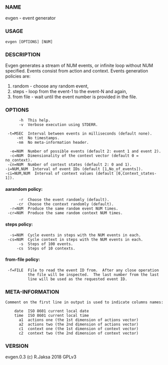 
### NAME
evgen - event generator

### USAGE
    evgen [OPTIONS] [NUM]

### DESCRIPTION
Evgen generates a stream of NUM events, or infinite loop without NUM specified.
Events consist from action and context.  Events generation policies are:

1. random - choose any random event,
2. steps - loop from the event-1 to the event-N and again,
3. from file - wait until the event number is provided in the file.

### OPTIONS
          -h  This help.
          -v  Verbose execution using STDERR.

     -t=MSEC  Interval between events in milliseconds (default none).
         -nt  No timestamps.
         -nm  No meta-information header.

      -e=NUM  Number of possible events (default 2: event 1 and event 2).
      -c=NUM  Dimensionality of the context vector (default 0 = no_context).
     -cn=NUM  Number of context states (default 2: 0 and 1).
    -i=NUM,NUM  Interval of event IDs (default [1,No_of_events]).
    -ci=NUM,NUM  Interval of context values (default [0,Context_states-1]).

#### aarandom policy:
          -r  Choose the event randomly (default).
         -cr  Choose the context randomly (default).
      -r=NUM  Produce the same random event NUM times.
     -cr=NUM  Produce the same random context NUM times.

#### steps policy:
      -s=NUM  Cycle events in steps with the NUM events in each.
     -cs=NUM  Cycle context in steps with the NUM events in each.
          -s  Steps of 100 events.
         -cs  Steps of 10 contexts.

#### from-file policy:
     -f=FILE  File to read the event ID from.  After any close operation
              the file will be inspected.  The last number from the last
              line will be used as the requested event ID.

### META-INFORMATION
    Comment on the first line in output is used to indicate columns names:

        date  ISO 8601 current local date
        time  ISO 8601 current local time
          a1  actions one (the 1st dimension of actions vector)
          a2  actions two (the 2nd dimension of actions vector)
          c1  context one (the 1st dimension of context vector)
          c2  context two (the 2nd dimension of context vector)

### VERSION
evgen.0.3 (c) R.Jaksa 2018 GPLv3


